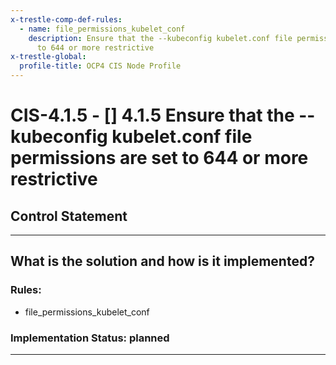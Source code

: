 ```yaml
---
x-trestle-comp-def-rules:
  - name: file_permissions_kubelet_conf
    description: Ensure that the --kubeconfig kubelet.conf file permissions are set
      to 644 or more restrictive
x-trestle-global:
  profile-title: OCP4 CIS Node Profile
---
```


# CIS-4.1.5 - \[\] 4.1.5 Ensure that the --kubeconfig kubelet.conf file permissions are set to 644 or more restrictive

## Control Statement

______________________________________________________________________

## What is the solution and how is it implemented?

<!-- For implementation status enter one of: implemented, partial, planned, alternative, not-applicable -->

<!-- Note that the list of rules under ### Rules: is read-only and changes will not be captured after assembly to JSON -->

<!-- Enter possible prose for implementation response at the control level here, after this comment -->

### Rules:

  - file_permissions_kubelet_conf

### Implementation Status: planned

______________________________________________________________________
